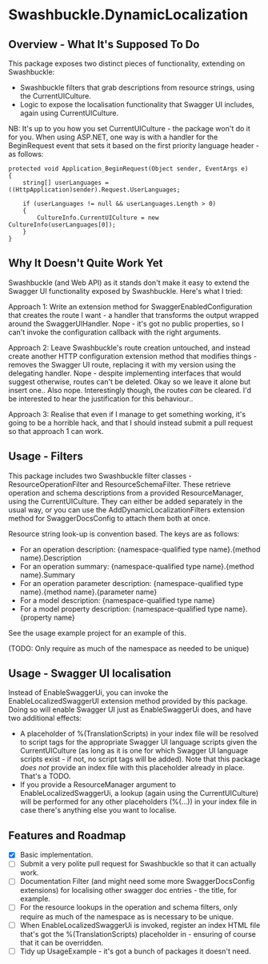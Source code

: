 # Swashbuckle.DynamicLocalization

## Overview - What It's Supposed To Do

This package exposes two distinct pieces of functionality, extending on Swashbuckle:
 * Swashbuckle filters that grab descriptions from resource strings, using the CurrentUICulture.
 * Logic to expose the localisation functionality that Swagger UI includes, again using CurrentUICulture.

NB: It's up to you how you set CurrentUICulture - the package won't do it for you. When using ASP.NET, one way is with a handler for the BeginRequest event that sets it based on the first priority language header - as follows:

    protected void Application_BeginRequest(Object sender, EventArgs e)
    {
        string[] userLanguages = ((HttpApplication)sender).Request.UserLanguages;

        if (userLanguages != null && userLanguages.Length > 0)
        {
            CultureInfo.CurrentUICulture = new CultureInfo(userLanguages[0]);
        }
    }

## Why It Doesn't Quite Work Yet

Swashbuckle (and Web API) as it stands don't make it easy to extend the Swagger UI functionality exposed by Swashbuckle. Here's what I tried: 

Approach 1: Write an extension method for SwaggerEnabledConfiguration that creates the route I want - a handler that transforms the output wrapped around the SwaggerUIHandler. Nope - it's got no public properties, so I can't invoke the configuration callback with the right arguments.

Approach 2: Leave Swashbuckle's route creation untouched, and instead create another HTTP configuration extension method that modifies things - removes the Swagger UI route, replacing it with my version using the delegating handler. Nope - despite implementing interfaces that would suggest otherwise, routes can't be deleted. Okay so we leave it alone but insert one.. Also nope. Interestingly though, the routes _can_ be cleared. I'd be interested to hear the justification for this behaviour..

Approach 3: Realise that even if I manage to get something working, it's going to be a horrible hack, and that I should instead submit a pull request so that approach 1 can work.

## Usage - Filters

This package includes two Swashbuckle filter classes - ResourceOperationFilter and ResourceSchemaFilter. These retrieve operation and schema descriptions from a provided ResourceManager, using the CurrentUICulture. They can either be added separately in the usual way, or you can use the AddDynamicLocalizationFilters extension method for SwaggerDocsConfig to attach them both at once.

Resource string look-up is convention based. The keys are as follows:
 
 * For an operation description: {namespace-qualified type name}.{method name}.Description
 * For an operation summary: {namespace-qualified type name}.{method name}.Summary
 * For an operation parameter description: {namespace-qualified type name}.{method name}.{parameter name}
 * For a model description: {namespace-qualified type name}
 * For a model property description: {namespace-qualified type name}.{property name}

See the usage example project for an example of this.

(TODO: Only require as much of the namespace as needed to be unique)

## Usage - Swagger UI localisation

Instead of EnableSwaggerUi, you can invoke the EnableLocalizedSwaggerUI extension method provided by this package. Doing so will enable Swagger UI just as EnableSwaggerUi does, and have two additional effects:

 * A placeholder of %(TranslationScripts) in your index file will be resolved to script tags for the appropriate Swagger UI language scripts given the CurrentUICulture (as long as it is one for which Swagger UI language scripts exist - if not, no script tags will be added). Note that this package _does not_ provide an index file with this placeholder already in place. That's a TODO.
 * If you provide a ResourceManager argument to EnableLocalizedSwaggerUi, a lookup (again using the CurrentUICulture) will be performed for any other placeholders (%(...)) in your index file in case there's anything else you want to localise.

## Features and Roadmap

- [x] Basic implementation.
- [ ] Submit a very polite pull request for Swashbuckle so that it can actually work.
- [ ] Documentation Filter (and might need some more SwaggerDocsConfig extensions) for localising other swagger doc entries - the title, for example.
- [ ] For the resource lookups in the operation and schema filters, only require as much of the namespace as is necessary to be unique.
- [ ] When EnableLocalizedSwaggerUi is invoked, register an index HTML file that's got the %(TranslationScripts) placeholder in - ensuring of course that it can be overridden.
- [ ] Tidy up UsageExample - it's got a bunch of packages it doesn't need.
